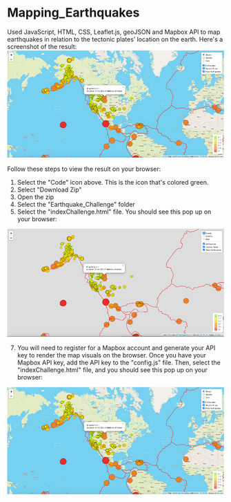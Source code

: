 # Mapping_Earthquakes
Used JavaScript, HTML, CSS, Leaflet.js, geoJSON and Mapbox API to map earthquakes in relation to the tectonic plates’ location on the earth. Here's a screenshot of the result:  
![](Earthquakes_Map.png)

Follow these steps to view the result on your browser:
1. Select the "Code" icon above. This is the icon that's colored green.  
2. Select "Download Zip" 
3. Open the zip 
4. Select the "Earthquake_Challenge" folder
5. Select the "indexChallenge.html" file. You should see this pop up on your browser: 

![](No_API_Map.png)

7. You will need to register for a Mapbox account and generate your API key to render the map visuals on the browser. Once you have your Mapbox API key, add the API key to the "config.js" file. Then, select the "indexChallenge.html" file, and you should see this pop up on your browser: 

![](Earthquakes_Map.png)
